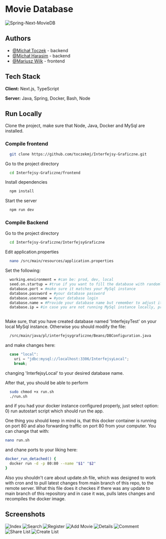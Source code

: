 
# Movie Database

![Spring-Next-MovieDB](https://socialify.git.ci/toczekmj/Spring-Next-MovieDB/image?description=1&descriptionEditable=Group%20D%27s%20project%20for%20graphic%20interfaces%20class.%20%0AWritten%20in%20Next.js%20and%20Spring&language=1&name=1&owner=1&stargazers=1&theme=Auto)





## Authors

- [@Michał Toczek](https://github.com/toczekmj) - backend
- [@Michał Harasim](https://github.com/michalharasim) - backend
- [@Mariusz Wilk](https://github.com/mario343) - frontend


## Tech Stack

**Client:** Next.js, TypeScript

**Server:** Java, Spring, Docker, Bash, Node


## Run Locally

Clone the project, make sure that Node, Java, Docker and MySql are installed. 

### Compile frontend

```bash
  git clone https://github.com/toczekmj/Interfejsy-Graficzne.git
```

Go to the project directory

```bash
  cd Interfejsy-Graficzne/frontend
```

Install dependencies

```bash
  npm install
```

Start the server

```bash
  npm run dev
```

### Compile Backend 
Go to the project directory
```bash
  cd Interfejsy-Graficzne/InterfejsyGraficzne
```
Edit application.properties
```bash
  nano /src/main/resources/application.properties
```
Set the following:
```bash
  working.environment = #can be: prod, dev, local 
  seed.on.startup = #true if you want to fill the database with randomly generated data
  database.port = #make sure it matches your MySql instance
  database.password = #your database password
  database.username = #your database login 
  database.name = #Provide your database name but remember to adjust it the environment. e.g. for local instance you will need to create schema named XXXXLocal and then you need to provide just XXXX here 
  database.ip = #in case you are not running MySql instance locally, provide it's ip
  
```
Make sure, that you have created database named 'InterfejsyTest' on your local MySql instance. Otherwise you should modify the file:
```bash
  /src/main/java/pl/interfejsygraficzne/Beans/DBConfiguration.java
```
and make changes here:
```java
  case "local":
    uri = "jdbc:mysql://localhost:3306/InterfejsyLocal";
    break;
```
changing 'InterfejsyLocal' to your desired database name. 

After that, you should be able to perform 
```bash
  sudo chmod +x run.sh
  ./run.sh
```
and if you had your docker instance configured properly, just select option: 
0) run autostart script which should run the app. 

One thing you should keep in mind is, that this docker container is running on port 80 and also forwarding traffic on port 80 from your computer. You can change that with:
```bash
nano run.sh 
```
and chane ports to your liking here:
```bash
docker_run_detached() {
  docker run -d -p 80:80 --name "$1" "$2"
}
```
Also you shouldn't care about update.sh file, which was designed to work with cron and to pull latest changes from main branch of this repo, to the remote server. What this file does it checkes if there was any update to main branch of this repository and in case it was, pulls lates changes and recompiles the docker image. 


## Screenshots

![Index](https://i.ibb.co/k4Kw8tn/Glowna.png)
![Search](https://i.ibb.co/M1svbzT/Szukaj.png)
![Register](https://i.ibb.co/WWbv4R9/Rejestracja.png)
![Add Movie](https://i.ibb.co/n30LBw8/Dodaj-Film.png)
![Details](https://i.ibb.co/xfqDhKs/Opis.png)
![Comment](https://i.ibb.co/7GdChjj/Komentarz.png)
![Share List](https://i.ibb.co/2y3cMZr/Lista.png)
![Create List](https://i.ibb.co/vXWgpx9/Listy.png)



